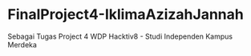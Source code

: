 # FinalProject4-IklimaAzizahJannah
Sebagai Tugas Project 4 WDP Hacktiv8 - Studi Independen Kampus Merdeka 
